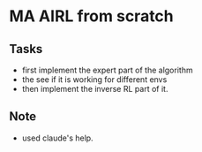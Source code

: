 # MA AIRL from scratch

## Tasks
- first implement the expert part of the algorithm
- the see if it is working for different envs
- then implement the inverse RL part of it.



## Note
- used claude's help.